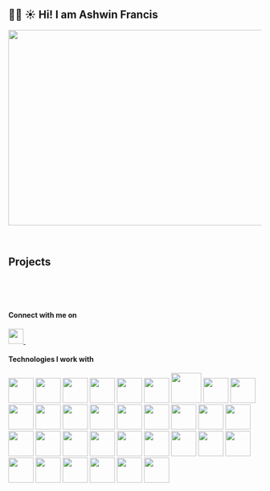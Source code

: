 ## :man_technologist: :sunny: **Hi! I am Ashwin Francis**
<p align="center">
  <img src="https://user-images.githubusercontent.com/14816505/153577797-9237bf1b-e22b-4cb5-8076-d37a6e5b7d7b.JPG" width="700" height="390">
</p>
&nbsp;

## Projects
&nbsp;



&nbsp;
#### Connect with me on
<a href="https://www.linkedin.com/in/ashiwnfrancis/">
  <img src="https://user-images.githubusercontent.com/14816505/153575859-568c8de4-f525-4e40-8c49-b323833df610.svg" width="30" height="30">
</a>
&nbsp;

#### Technologies I work with
<p float="left">
<img src="https://user-images.githubusercontent.com/14816505/153565911-40ccfc97-535b-4dc9-bd38-497092f871e1.svg" width="50" height="50"> <img src="https://user-images.githubusercontent.com/14816505/153565914-45baf49a-d3dc-47a2-8f91-f2f8aa2c0ca0.svg" width="50" height="50"> <img src="https://user-images.githubusercontent.com/14816505/153565916-1015db5e-8224-405a-b70c-aca8323f5a48.svg" width="50" height="50"> <img src="https://user-images.githubusercontent.com/14816505/153565937-1c57bc8c-16a9-4de5-a341-7e36cc39356b.svg" width="50" height="50"> <img src="https://user-images.githubusercontent.com/14816505/153565941-de54fdaf-928f-4da4-95f8-a25d50e03d26.svg" width="50" height="50"> <img src="https://user-images.githubusercontent.com/14816505/153565927-e213a25f-d3e2-4524-964e-40ad67e00192.svg" width="50" height="50"> <img src="https://user-images.githubusercontent.com/14816505/153565942-1336ba49-6e93-4fcc-87ca-422170e9278d.svg" width="60" height="60"> <img src="https://user-images.githubusercontent.com/14816505/153565924-79119418-5879-414d-9fd5-aec159fd05d0.svg" width="50" height="50"> <img src="https://user-images.githubusercontent.com/14816505/153565907-a9f13824-9772-41d0-9ebb-b0cb86804c92.svg" width="50" height="50"> <img src="https://user-images.githubusercontent.com/14816505/153565933-de98a86e-e82c-44cd-94c9-bd52f7d8fd8d.svg" width="50" height="50"> <img src="https://user-images.githubusercontent.com/14816505/153565934-ffff881a-b63f-4252-9c72-dbc00a9cf8e4.svg" width="50" height="50"> <img src="https://user-images.githubusercontent.com/14816505/153565900-24df5ac2-d187-44de-8399-cd6c8e14e1ae.svg" width="50" height="50"> <img src="https://user-images.githubusercontent.com/14816505/153565897-c1ec660d-111a-4f28-8499-d77397af280a.svg" width="50" height="50"> <img src="https://user-images.githubusercontent.com/14816505/153565898-2653fa6c-070c-4298-9594-b78fc0a6222a.svg" width="50" height="50"> <img src="https://user-images.githubusercontent.com/14816505/153565903-c15d051c-cc14-4433-8fd8-e3215e28f1da.svg" width="50" height="50"> <img src="https://user-images.githubusercontent.com/14816505/153565918-63352320-a7ec-412b-bccc-c2afb30d5b33.svg" width="50" height="50"> <img src="https://user-images.githubusercontent.com/14816505/153565919-32e53d97-c19c-414b-9911-547b1765a2ae.svg" width="50" height="50"> <img src="https://user-images.githubusercontent.com/14816505/153565921-f20c7e75-6404-4779-8054-6f4bb12690f0.svg" width="50" height="50"> <img src="https://user-images.githubusercontent.com/14816505/153565905-341b722e-18bf-4f62-b18f-9d65daf591dc.svg" width="50" height="50"> <img src="https://user-images.githubusercontent.com/14816505/153565931-7ab38ee5-0411-4209-982b-678e57aaf043.svg" width="50" height="50"> <img src="https://user-images.githubusercontent.com/14816505/153565940-a36001b5-2f9d-49a7-b0fc-8485c2c925f0.svg" width="50" height="50"> <img src="https://user-images.githubusercontent.com/14816505/153565930-5f12c0e6-dc90-4cc9-8b88-d0bfd2d58186.svg" width="50" height="50"> <img src="https://user-images.githubusercontent.com/14816505/153565926-dc413a10-a5d9-483f-bdd1-54fad25420dc.svg" width="50" height="50"> <img src="https://user-images.githubusercontent.com/14816505/153565908-049f23da-a375-427a-a6ae-3167d1c71ef8.svg" width="50" height="50"> <img src="https://user-images.githubusercontent.com/14816505/153565894-c17e1f4f-7d02-423b-84b1-6e512dfe51d2.svg" width="50" height="50"> <img src="https://user-images.githubusercontent.com/14816505/153565904-b129ea4e-3c75-4616-bd5b-40c2e0892b8b.svg" width="50" height="50"> <img src="https://user-images.githubusercontent.com/14816505/153571481-ce30870b-ef57-47bb-9c3c-de69e0a6ec1c.svg" width="50" height="50"> <img src="https://user-images.githubusercontent.com/14816505/153574265-bc926c4f-8f87-4446-8ff0-f3a22b94a249.png" width="50" height="50"> <img src="https://user-images.githubusercontent.com/14816505/153574255-e45cfd07-cdea-4fb2-85b1-3f51c315f37f.svg" width="50" height="50"> <img src="https://user-images.githubusercontent.com/14816505/153575016-f27832d5-e027-42d3-bac6-07cc067453be.png" width="50" height="50"> <img src="https://user-images.githubusercontent.com/14816505/153575222-36e3ba54-62d2-4124-af6b-25e205ea6cbc.svg" width="50" height="50"> <img src="https://user-images.githubusercontent.com/14816505/153575223-addfc15d-ff8f-4b92-a845-20f0bdf2a658.svg" width="50" height="50"> <img src="https://user-images.githubusercontent.com/14816505/153610080-bbde6dae-6ad4-4672-8552-ae56559fbd1d.svg" width="50" height="50">

</p>

<!--
**ashwin-francis/ashwin-francis** is a ✨ _special_ ✨ repository because its `README.md` (this file) appears on your GitHub profile.

Here are some ideas to get you started:

- 🔭 I’m currently working on ...
- 🌱 I’m currently learning ...
- 👯 I’m looking to collaborate on ...
- 🤔 I’m looking for help with ...
- 💬 Ask me about ...
- 📫 How to reach me: ...
- 😄 Pronouns: ...
- ⚡ Fun fact: ...
-->
